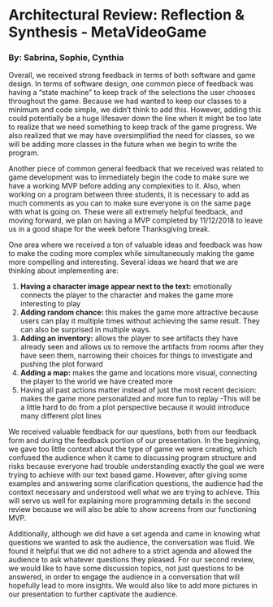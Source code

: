 # Architectural Review: Reflection & Synthesis - MetaVideoGame
### By: Sabrina, Sophie, Cynthia

Overall, we received strong feedback in terms of both software and game design. In terms of software design, one common piece of feedback was having a “state machine” to keep track of the selections the user chooses throughout the game. Because we had wanted to keep our classes to a minimum and code simple, we didn’t think to add this. However, adding this could potentially be a huge lifesaver down the line when it might be too late to realize that we need something to keep track of the game progress. We also realized that we may have oversimplified the need for classes, so we will be adding more classes in the future when we begin to write the program.

Another piece of common general feedback that we received was related to game development was to immediately begin the code to make sure we have a working MVP before adding any complexities to it. Also, when working on a program between three students, it is necessary to add as much comments as you can to make sure everyone is on the same page with what is going on. These were all extremely helpful feedback, and moving forward, we plan on having a MVP completed by 11/12/2018 to leave us in a good shape for the week before Thanksgiving break. 

One area where we received a ton of valuable ideas and feedback was how to make the coding more complex while simultaneously making the game more compelling and interesting. Several ideas we heard that we are thinking about implementing are: 
1. **Having a character image appear next to the text:** emotionally connects the player to the character and makes the game more interesting to play
2. **Adding random chance:** this makes the game more attractive because users can play it multiple times without achieving the same result. They can also be surprised in multiple ways.
3. **Adding an inventory:** allows the player to see artifacts they have already seen and allows us to remove the artifacts from rooms after they have seen them, narrowing their choices for things to investigate and pushing the plot forward
4. **Adding a map:** makes the game and locations more visual, connecting the player to the world we have created more
5. Having all past actions matter instead of just the most recent decision: makes the game more personalized and more fun to replay
   -This will be a little hard to do from a plot perspective because it would introduce many different plot lines 


We received valuable feedback for our questions, both from our feedback form and during the feedback portion of our presentation. In the beginning, we gave too little context about the type of game we were creating, which confused the audience when it came to discussing program structure and risks because everyone had trouble understanding exactly the goal we were trying to achieve with our text based game. However, after giving some examples and answering some clarification questions, the audience had the context necessary and understood well what we are trying to achieve. This will serve us well for explaining more programming details in the second review because we will also be able to show screens from our functioning MVP. 

Additionally, although we did have a set agenda and came in knowing what questions we wanted to ask the audience, the conversation was fluid. We found it helpful that we did not adhere to a strict agenda and allowed the audience to ask whatever questions they pleased. For our second review, we would like to have some discussion topics, not just questions to be answered, in order to engage the audience in a conversation that will hopefully lead to more insights. We would also like to add more pictures in our presentation to further captivate the audience.

